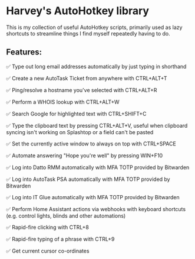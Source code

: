 # Harvey's AutoHotkey library
This is my collection of useful AutoHotkey scripts, primarily used as lazy shortcuts to streamline things I find myself repeatedly having to do.

## Features:

✅ Type out long email addresses automatically by just typing in shorthand

✅ Create a new AutoTask Ticket from anywhere with CTRL+ALT+T

✅ Ping/resolve a hostname you've selected with CTRL+ALT+R

✅ Perform a WHOIS lookup with CTRL+ALT+W

✅ Search Google for highlighted text with CTRL+SHIFT+C

✅ Type the clipboard text by pressing CTRL+ALT+V, useful when clipboard syncing isn't working on Splashtop or a field can't be pasted

✅ Set the currently active window to always on top with CTRL+SPACE

✅ Automate answering "Hope you're well" by pressing WIN+F10

✅ Log into Datto RMM automatically with MFA TOTP provided by Bitwarden

✅ Log into AutoTask PSA automatically with MFA TOTP provided by Bitwarden

✅ Log into IT Glue automatically with MFA TOTP provided by Bitwarden

✅ Perform Home Assistant actions via webhooks with keyboard shortcuts (e.g. control lights, blinds and other automations)

✅ Rapid-fire clicking with CTRL+8

✅ Rapid-fire typing of a phrase with CTRL+9

✅ Get current cursor co-ordinates
